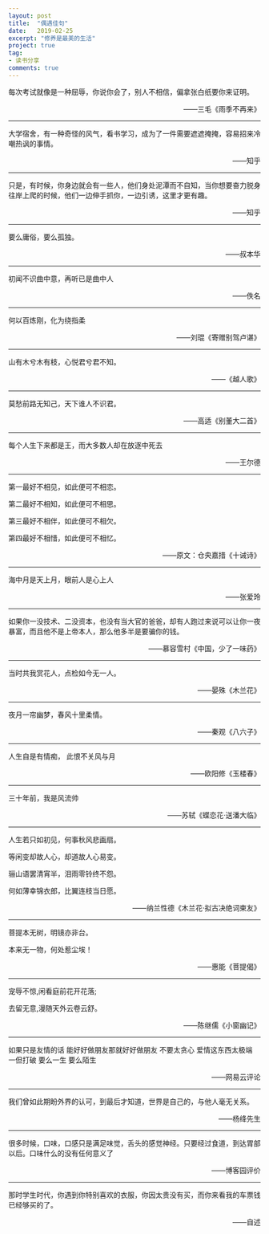 ```yaml
---
layout: post
title:  "偶遇佳句"
date:   2019-02-25
excerpt: "修养是最美的生活"
project: true
tag:
- 读书分享
comments: true
---
```



<div>
<p>每次考试就像是一种屈辱，你说你会了，别人不相信，偏拿张白纸要你来证明。</p>
<p style="text-align:right;">——三毛《雨季不再来》</p>
<hr/>
</div>

<div>
<p>大学宿舍，有一种奇怪的风气，看书学习，成为了一件需要遮遮掩掩，容易招来冷嘲热讽的事情。</p>
<p style="text-align:right;">——知乎</p>
<hr/>
</div>

<div>
<p>只是，有时候，你身边就会有一些人，他们身处泥潭而不自知，当你想要奋力脱身往岸上爬的时候，他们一边伸手抓你，一边引诱，这里才更有趣。</p>
<p style="text-align:right;">——知乎</p>
<hr/>
</div>

<div>
<p>要么庸俗，要么孤独。</p>
<p style="text-align:right;">——叔本华</p>
<hr/>
</div>

<div>
<p>初闻不识曲中意，再听已是曲中人</p>
<p style="text-align:right;">——佚名</p>
<hr/>
</div>

<div>
<p>何以百炼刚，化为绕指柔</p>
<p style="text-align:right;">——刘琨《寄赠别驾卢谌》</p>
<hr/>
</div>

<div>
<p>山有木兮木有枝，心悦君兮君不知。</p>
<p style="text-align:right;">——《越人歌》</p>
<hr/>
</div>

<div>
<p>莫愁前路无知己，天下谁人不识君。</p>
<p style="text-align:right;">——高适《别董大二首》</p>
<hr/>
</div>

<div>
<p>每个人生下来都是王，而大多数人却在放逐中死去</p>
<p style="text-align:right;">——王尔德</p>
<hr/>
</div>

<div>
<p>第一最好不相见，如此便可不相恋。</p>
<p>第二最好不相知，如此便可不相思。</p>
<p>第三最好不相伴，如此便可不相欠。</p>
<p>第四最好不相惜，如此便可不相忆。</p>
<p style="text-align:right;">——原文：仓央嘉措《十诫诗》</p>
<hr/>
</div>

<div>
<p>海中月是天上月，眼前人是心上人</p>
<p style="text-align:right;">——张爱玲</p>
<hr/>
</div>

<div>
<p>如果你一没技术、二没资本，也没有当大官的爸爸，却有人跑过来说可以让你一夜暴富，而且他不是上帝本人，那么他多半是要骗你的钱。</p>
<p style="text-align:right;">——慕容雪村《中国，少了一味药》</p>
 <hr/> 
</div>

<div>
<p>当时共我赏花人，点检如今无一人。</p>
<p style="text-align:right;">——晏殊《木兰花》</p>
 <hr/> 
</div>

<div>
<p>夜月一帘幽梦，春风十里柔情。</p>
<p style="text-align:right;">——秦观《八六子》</p>
 <hr/> 
</div>


<div>
<p>人生自是有情痴， 此恨不关风与月</p>
<p style="text-align:right;">——欧阳修《玉楼春》</p>
 <hr/> 
</div>

<div>
<p>三十年前，我是风流帅</p>
<p style="text-align:right;">——苏轼《蝶恋花·送潘大临》</p>
 <hr/> 
</div>

<div>
<p>人生若只如初见，何事秋风悲画扇。</p>
<p>等闲变却故人心，却道故人心易变。</p>
<p>骊山语罢清宵半，泪雨零铃终不怨。</p>
<p>何如薄幸锦衣郎，比翼连枝当日愿。</p>
<p style="text-align:right;">——纳兰性德《木兰花·拟古决绝词柬友》</p>
 <hr/> 
</div>

<div>
<p>菩提本无树，明镜亦非台。</p>
<p>本来无一物，何处惹尘埃！</p>
<p style="text-align:right;">——惠能《菩提偈》</p>
 <hr/> 
</div>

<div>
<p>宠辱不惊,闲看庭前花开花落;</p>
<p>去留无意,漫随天外云卷云舒。</p>
<p style="text-align:right;">——陈继儒《小窗幽记》</p>
 <hr/> 
</div>

<div>
<p>如果只是友情的话 能好好做朋友那就好好做朋友 不要太贪心 爱情这东西太极端 一但打破 要么一生 要么陌生</p>
<p style="text-align:right;">——网易云评论</p>
 <hr/>
</div>

<div>
<p>我们曾如此期盼外界的认可，到最后才知道，世界是自己的，与他人毫无关系。</p>
<p style="text-align:right;">——杨绛先生</p>
<hr/>
</div>

<div>
<p>很多时候，口味，口感只是满足味觉，舌头的感觉神经。只要经过食道，到达胃部以后。口味什么的没有任何意义了</p>
<p style="text-align:right;">——博客园评价</p>
<hr/>
</div>

<div>
<p>那时学生时代，你遇到你特别喜欢的衣服，你因太贵没有买，而你来看我的车票钱已经够买的了。</p>
<p style="text-align:right;">——自述</p>
<!-- <hr/> -->
</div>






